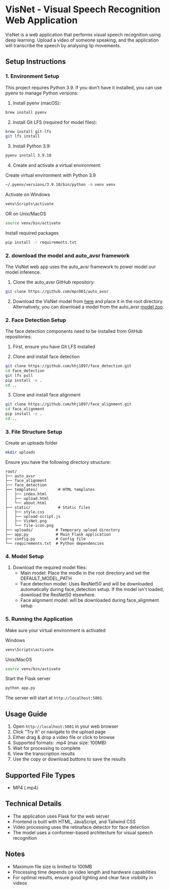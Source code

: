 # VisNet - Visual Speech Recognition Web Application

VisNet is a web application that performs visual speech recognition using deep learning. Upload a video of someone speaking, and the application will transcribe the speech by analysing lip movements.

## Setup Instructions

### 1. Environment Setup

This project requires Python 3.9. If you don't have it installed, you can use pyenv to manage Python versions:

1. Install pyenv (macOS):
```bash
brew install pyenv
```

2. Install Git LFS (required for model files):
```bash
brew install git-lfs
git lfs install
```

3. Install Python 3.9:
```bash
pyenv install 3.9.10
```

4. Create and activate a virtual environment:

Create virtual environment with Python 3.9
```bash
~/.pyenv/versions/3.9.10/bin/python -m venv venv
```

Activate on Windows
```bash
venv\Scripts\activate
```

OR on Unix/MacOS
```bash
source venv/bin/activate
```

Install required packages
```bash
pip install -r requirements.txt
```

### 2. download the model and auto_avsr framework

The VisNet web app uses the auto_avsr framework to power model our model inference.

1. Clone the auto_avsr GitHub repository:

```bash
git clone https://github.com/mpc001/auto_avsr
```

2. Download the VisNet model from [here](https://drive.google.com/file/d/1C1gzm1Gn02AVsPN-ERl3gBqNWcAR7CMd/view?usp=drive_link) and place it in the root directory. Alternatively, you can download a model from the auto_avsr [model zoo](https://github.com/mpc001/auto_avsr?tab=readme-ov-file#model-zoo).

### 2. Face Detection Setup

The face detection components need to be installed from GitHub repositories:

1. First, ensure you have Git LFS installed

2. Clone and install face detection
```bash
git clone https://github.com/hhj1897/face_detection.git
cd face_detection
git lfs pull
pip install -e .
cd ..
```

3. Clone and install face alignment
```bash
git clone https://github.com/hhj1897/face_alignment.git
cd face_alignment
pip install -e .
cd ..
```

### 3. File Structure Setup

Create an uploads folder

```bash
mkdir uploads
```

Ensure you have the following directory structure:

```
root/
├── auto_avsr
├── face_alignment
├── face_detection
├── templates/         # HTML templates
│   ├── index.html
│   ├── upload.html
│   └── about.html
├── static/            # Static files
│   ├── style.css
│   ├── upload-script.js
│   ├── VisNet.png
│   └── file-icon.png
├── uploads/          # Temporary upload directory
├── app.py            # Main Flask application
├── config.py         # Config file
└── requirements.txt  # Python dependencies
```

### 4. Model Setup
1. Download the required model files:
   - Main model: Place the modle in the root directory and set the DEFAULT_MODEL_PATH
   - Face detection model: Uses ResNet50 and will be downloaded automatically during face_detection setup.
     If the model isn't loaded, download the ResNet50 elsewhere.
   - Face alignment model: will be downloaded during face_alignment setup

### 5. Running the Application

Make sure your virtual environment is activated

Windows
```bash
venv\Scripts\activate
```

Unix/MacOS
```bash
source venv/bin/activate
```

Start the Flask server
```bash
python app.py
```

The server will start at `http://localhost:5001`

## Usage Guide
1. Open `http://localhost:5001` in your web browser
2. Click "Try It" or navigate to the upload page
3. Either drag & drop a video file or click to browse
4. Supported formats: .mp4 (max size: 100MB)
5. Wait for processing to complete
6. View the transcription results
7. Use the copy or download buttons to save the results

## Supported File Types

- MP4 (.mp4)

## Technical Details

- The application uses Flask for the web server
- Frontend is built with HTML, JavaScript, and Tailwind CSS
- Video processing uses the retinaface detector for face detection
- The model uses a conformer-based architecture for visual speech recognition

## Notes

- Maximum file size is limited to 100MB
- Processing time depends on video length and hardware capabilities
- For optimal results, ensure good lighting and clear face visibility in videos

